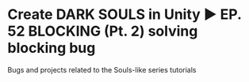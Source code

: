 # Create DARK SOULS in Unity ► EP. 52 BLOCKING (Pt. 2) solving blocking bug
Bugs and projects related to the Souls-like series tutorials
